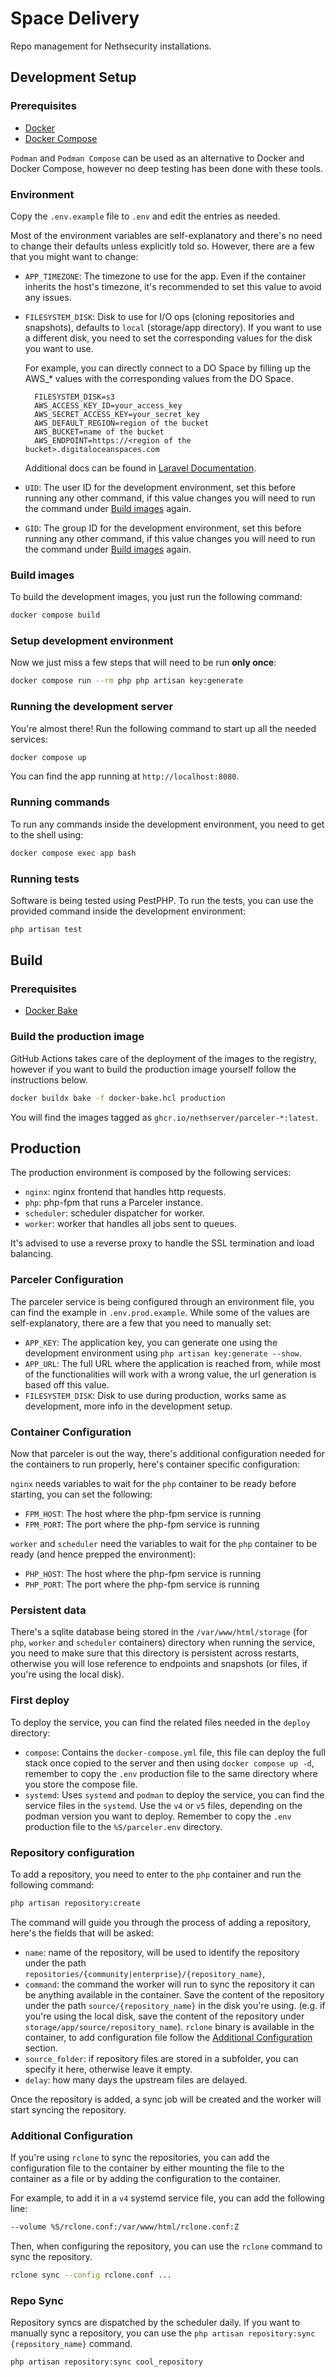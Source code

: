 # Space Delivery

Repo management for Nethsecurity installations.

## Development Setup

### Prerequisites

- [Docker](https://docs.docker.com/engine/)
- [Docker Compose](https://docs.docker.com/compose/)

`Podman` and `Podman Compose` can be used as an alternative to Docker and Docker Compose, however no deep testing has
been done with these tools.

### Environment

Copy the `.env.example` file to `.env` and edit the entries as needed.

Most of the environment variables are self-explanatory and there's no need to change their defaults unless explicitly
told so.
However, there are a few that you might want to change:

- `APP_TIMEZONE`: The timezone to use for the app. Even if the container inherits the host's timezone, it's recommended
  to set this value to avoid any issues.
- `FILESYSTEM_DISK`: Disk to use for I/O ops (cloning repositories and snapshots), defaults to `local` (storage/app
  directory). If you want to use a different disk, you need to set the corresponding values for the disk you want to
  use.

  For example, you can directly connect to a DO Space by filling up the AWS_* values with the corresponding values from
  the DO Space.

  ```env
    FILESYSTEM_DISK=s3
    AWS_ACCESS_KEY_ID=your_access_key
    AWS_SECRET_ACCESS_KEY=your_secret_key
    AWS_DEFAULT_REGION=region of the bucket
    AWS_BUCKET=name of the bucket
    AWS_ENDPOINT=https://<region of the bucket>.digitaloceanspaces.com
  ```

  Additional docs can be found in [Laravel Documentation](https://laravel.com/docs/11.x/filesystem).
- `UID`: The user ID for the development environment, set this before running any other command, if this value changes
  you will need to run the command under [Build images](#build-images) again.
- `GID`: The group ID for the development environment, set this before running any other command, if this value changes
  you will need to run the command under [Build images](#build-images) again.

### Build images

To build the development images, you just run the following command:

```bash
docker compose build
```

### Setup development environment

Now we just miss a few steps that will need to be run **only once**:

```bash
docker compose run --rm php php artisan key:generate
```

### Running the development server

You're almost there! Run the following command to start up all the needed services:

```bash
docker compose up
```

You can find the app running at `http://localhost:8080`.

### Running commands

To run any commands inside the development environment, you need to get to the shell using:

```bash
docker compose exec app bash
```

### Running tests

Software is being tested using PestPHP. To run the tests, you can use the provided command inside the development
environment:

```bash
php artisan test
```

## Build

### Prerequisites

- [Docker Bake](https://docs.docker.com/build/bake/)

### Build the production image

GitHub Actions takes care of the deployment of the images to the registry, however if you want to build the production
image yourself follow the instructions below.

```bash
docker buildx bake -f docker-bake.hcl production
```

You will find the images tagged as `ghcr.io/nethserver/parceler-*:latest`.

## Production

The production environment is composed by the following services:

- `nginx`: nginx frontend that handles http requests.
- `php`: php-fpm that runs a Parceler instance.
- `scheduler`: scheduler dispatcher for worker.
- `worker`: worker that handles all jobs sent to queues.

It's advised to use a reverse proxy to handle the SSL termination and load balancing.

### Parceler Configuration

The parceler service is being configured through an environment file, you can find the example in `.env.prod.example`.
While some of the values are self-explanatory, there are a few that you need to manually set:

- `APP_KEY`: The application key, you can generate one using the development environment
  using `php artisan key:generate --show`.
- `APP_URL`: The full URL where the application is reached from, while most of the functionalities will work with a
  wrong value, the url generation is based off this value.
- `FILESYSTEM_DISK`: Disk to use during production, works same as development, more info in the development setup.

### Container Configuration

Now that parceler is out the way, there's additional configuration needed for the containers to run properly, here's
container specific configuration:

`nginx` needs variables to wait for the `php` container to be ready before starting, you can set the following:

- `FPM_HOST`: The host where the php-fpm service is running
- `FPM_PORT`: The port where the php-fpm service is running

`worker` and `scheduler` need the variables to wait for the `php` container to be ready (and hence prepped the
environment):

- `PHP_HOST`: The host where the php-fpm service is running
- `PHP_PORT`: The port where the php-fpm service is running

### Persistent data

There's a sqlite database being stored in the `/var/www/html/storage` (for `php`, `worker` and `scheduler` containers)
directory when running the service, you need to make sure that this directory is persistent across restarts,
otherwise you will lose reference to endpoints and snapshots (or files, if you're using the local disk).

### First deploy

To deploy the service, you can find the related files needed in the `deploy` directory:

- `compose`: Contains the `docker-compose.yml` file, this file can deploy the full stack once copied to the server and
  then using `docker compose up -d`, remember to copy the `.env` production file to the same directory where you store
  the compose file.
- `systemd`: Uses `systemd` and `podman` to deploy the service, you can find the service files in the `systemd`. Use
  the `v4` or `v5` files, depending on the podman version you want to deploy. Remember to copy the `.env` production
  file to the `%S/parceler.env` directory.

### Repository configuration

To add a repository, you need to enter to the `php` container and run the following command:

```bash
php artisan repository:create
```

The command will guide you through the process of adding a repository, here's the fields that will be asked:

- `name`: name of the repository, will be used to identify the repository under the
  path `repositories/{community|enterprise}/{repository_name}`,
- `command`: the command the worker will run to sync the repository it can be anything available in the container.
  Save the content of the repository under the path `source/{repository_name}` in the disk you're using.
  (e.g. if you're using the local disk, save the content of the repository
  under `storage/app/source/repository_name`). `rclone` binary is available in the container, to add configuration file
  follow the [Additional Configuration](#additional-configuration) section.
- `source_folder`: if repository files are stored in a subfolder, you can specify it here, otherwise leave it empty.
- `delay`: how many days the upstream files are delayed.

Once the repository is added, a sync job will be created and the worker will start syncing the repository.

### Additional Configuration

If you're using `rclone` to sync the repositories, you can add the configuration file to the container by either
mounting the file to the container as a file or by adding the configuration to the container.

For example, to add it in a `v4` systemd service file, you can add the following line:

```bash
--volume %S/rclone.conf:/var/www/html/rclone.conf:Z
```

Then, when configuring the repository, you can use the `rclone` command to sync the repository.

```bash
rclone sync --config rclone.conf ...
```

### Repo Sync

Repository syncs are dispatched by the scheduler daily. If you want to manually sync a repository, you can use the
`php artisan repository:sync {repository_name}` command.

```bash
php artisan repository:sync cool_repository
```
